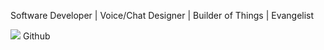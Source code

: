 Software Developer | Voice/Chat Designer | Builder of Things | Evangelist

![](https://s3.amazonaws.com/jeffblankenburg.stuff/socialmediaicons/color_square/Github_3.png) Github
